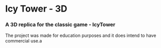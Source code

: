 # Icy Tower - 3D

### A 3D replica for the classic game - IcyTower
The project was made for education purposes and it does intend to have commercial use.a
